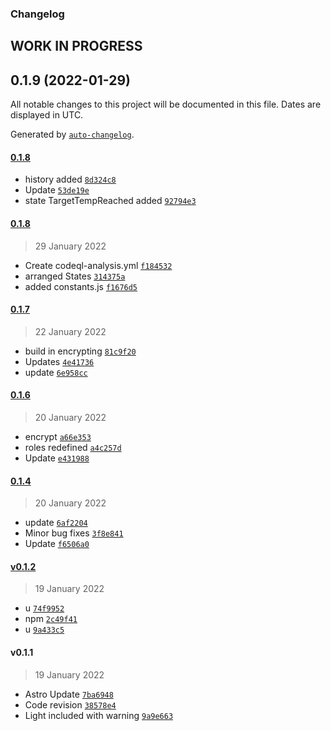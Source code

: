 ### Changelog

## **WORK IN PROGRESS**
## 0.1.9 (2022-01-29)
All notable changes to this project will be documented in this file. Dates are displayed in UTC.

Generated by [`auto-changelog`](https://github.com/CookPete/auto-changelog).

#### [0.1.8](https://github.com/Chris-1965/ioBroker.huum-sauna/compare/0.1.8...0.1.8)

- history added [`8d324c8`](https://github.com/Chris-1965/ioBroker.huum-sauna/commit/8d324c890d8c628672ced2fc41ecfa3702e19e4d)
- Update [`53de19e`](https://github.com/Chris-1965/ioBroker.huum-sauna/commit/53de19e6cece52ba1f594af63734b051647c942a)
- state TargetTempReached added [`92794e3`](https://github.com/Chris-1965/ioBroker.huum-sauna/commit/92794e3009556591f34ae39e552c18b3537fa8dd)

#### [0.1.8](https://github.com/Chris-1965/ioBroker.huum-sauna/compare/0.1.7...0.1.8)

> 29 January 2022

- Create codeql-analysis.yml [`f184532`](https://github.com/Chris-1965/ioBroker.huum-sauna/commit/f184532da9578e8989841bffe7a75436eb1fc0c0)
- arranged  States [`314375a`](https://github.com/Chris-1965/ioBroker.huum-sauna/commit/314375ae2495c172cfa0db55c3e277c55e7404c3)
- added constants.js [`f1676d5`](https://github.com/Chris-1965/ioBroker.huum-sauna/commit/f1676d5a15e3bea6dada48308314ed1d83890990)

#### [0.1.7](https://github.com/Chris-1965/ioBroker.huum-sauna/compare/0.1.6...0.1.7)

> 22 January 2022

- build in encrypting [`81c9f20`](https://github.com/Chris-1965/ioBroker.huum-sauna/commit/81c9f200b9fd72ba7dc9ac2d92ed275641873f75)
- Updates [`4e41736`](https://github.com/Chris-1965/ioBroker.huum-sauna/commit/4e41736a8db3a74a6cc209c65e044802868c9a08)
- update [`6e958cc`](https://github.com/Chris-1965/ioBroker.huum-sauna/commit/6e958cc3949253330c1b101f0578f74dfe494fb1)

#### [0.1.6](https://github.com/Chris-1965/ioBroker.huum-sauna/compare/0.1.4...0.1.6)

> 20 January 2022

- encrypt [`a66e353`](https://github.com/Chris-1965/ioBroker.huum-sauna/commit/a66e353ba11fac57ea155174a583a8d9119d62c8)
- roles redefined [`a4c257d`](https://github.com/Chris-1965/ioBroker.huum-sauna/commit/a4c257dd992298733fe37c4bc00a1d8b85986e49)
- Update [`e431988`](https://github.com/Chris-1965/ioBroker.huum-sauna/commit/e43198820b5997f95acc126d3fe2add218f24647)

#### [0.1.4](https://github.com/Chris-1965/ioBroker.huum-sauna/compare/v0.1.2...0.1.4)

> 20 January 2022

- update [`6af2204`](https://github.com/Chris-1965/ioBroker.huum-sauna/commit/6af22048eaf29e2904605a10f8421df369d763b8)
- Minor bug fixes [`3f8e841`](https://github.com/Chris-1965/ioBroker.huum-sauna/commit/3f8e84188bc0373fb010ca200925a12a7be7fc83)
- Update [`f6506a0`](https://github.com/Chris-1965/ioBroker.huum-sauna/commit/f6506a08db662c0d4b4eb5ed44e13b73cf24f0f2)

#### [v0.1.2](https://github.com/Chris-1965/ioBroker.huum-sauna/compare/v0.1.1...v0.1.2)

> 19 January 2022

- u [`74f9952`](https://github.com/Chris-1965/ioBroker.huum-sauna/commit/74f99523203f9a24f66a36efe4b9ebc71ecc8e34)
- npm [`2c49f41`](https://github.com/Chris-1965/ioBroker.huum-sauna/commit/2c49f41922cbad573dc62a85ca91d73883a7767d)
- u [`9a433c5`](https://github.com/Chris-1965/ioBroker.huum-sauna/commit/9a433c5705a33f0395887802554cd906be83a4dc)

#### v0.1.1

> 19 January 2022

- Astro Update [`7ba6948`](https://github.com/Chris-1965/ioBroker.huum-sauna/commit/7ba69487c153496d1cd21afcefd98ee36551837d)
- Code revision [`38578e4`](https://github.com/Chris-1965/ioBroker.huum-sauna/commit/38578e4fd872c9fe9bd545a60feec69eb449a051)
- Light included with warning [`9a9e663`](https://github.com/Chris-1965/ioBroker.huum-sauna/commit/9a9e663c93179240e5577a97001d8af123a0657e)
